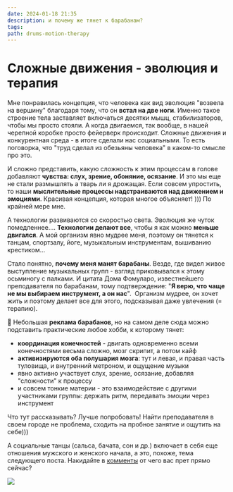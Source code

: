```yaml
---
date: 2024-01-18 21:35
description: и почему же тянет к барабанам?
tags: 
path: drums-motion-therapy
---
```

# Сложные движения - эволюция и терапия

Мне понравилась концепция, что человека как вид эволюция "возвела на вершину" благодаря тому, что он **встал на две ноги**. Именно такое строение тела заставляет включаться десятки мышц, стабилизаторов, чтобы мы просто стояли. А когда двигаемся, так вообще, в нашей черепной коробке просто фейерверк происходит. Сложные движения и конкурентная среда - в итоге сделали нас социальными. То есть поговорка, что "труд сделал из обезьяны человека" в каком-то смысле про это. 

И сложно представить, какую сложность к этим процессам в голове добавляют **чувства: слух, зрение, обоняние, осязание**. И это мы еще не стали размышлять а тварь ли я дрожащая. Если совсем у[]()простить, то наши **мыслительные процессы надстраиваются над движением и эмоциями**. Красивая концепция, которая многое объясняет! ))) По крайней мере мне. 

А технологии развиваются со скоростью света. Эволюция же чуток помедленнее.... **Технологии делают все**, чтобы я как можно **меньше двигался**. А мой организм явно мудрее меня, поэтому он тянется к танцам, спортзалу, йоге, музыкальным инструментам, вышиванию крестиком... 

Стало понятно, **почему меня манят барабаны**. Везде, где видел живое выступление музыкальных групп - взгляд приковывался к этому осьминогу с палками. И цитата Дома Фомуларо, известнейшего преподавателя по барабанам, тому подтверждение: "**Я верю, что чаще не мы выбираем инструмент, а он нас**".  Организм мудрее, он хочет жить и поэтому делает все для этого, подсказывая даже увлечения (= терапию). 

🥁 Небольшая **реклама барабанов**, но на самом деле сюда можно подставить практические любое хобби, к которому тянет:
- **координация конечностей** - двигать одновременно всеми конечностями весьма сложно, мозг скрипит, а потом кайф
- **активизируются оба полушария мозга**: тут и левая, и правая часть туловища, и внутренний метроном, и ощущение музыки
- явно активно участвует слух, зрение, осязание, добавляя "сложности" к процессу
- и совсем тонкие материи - это взаимодействие с другими участниками группы: держать ритм, передавать эмоции через инструмент

Что тут рассказывать? Лучше попробовать! Найти преподавателя в своем городе не проблема, сходить на пробное занятие и ощутить на себе)))

А социальные танцы (сальса, бачата, сон и др.) включает в себя еще отношения мужского и женского начала, а это, похоже, тема следующего поста. 
Накидайте в [комменты](https://t.me/serg_popyvanov_blog/44) от чего вас прет прямо сейчас?


![](https://habrastorage.org/webt/tx/e9/tl/txe9tlmqr2ifkdy-o3ao8jfeqm0.jpeg)